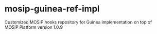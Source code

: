 # mosip-guinea-ref-impl
Customized MOSIP hooks repository for Guinea implementation on top of MOSIP Platform version 1.0.9